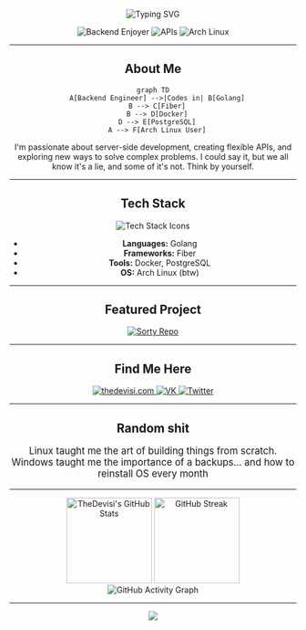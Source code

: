 
<p align="center">
  <img src="https://readme-typing-svg.demolab.com?font=Fira+Code&pause=500&color=00D8FF&center=true&vCenter=true&multiline=true&width=1000&height=60&lines=Hi,+I'm+Denis;Backend+Student+|+Golang+Fan+|+Fiber+|+Docker+|+PostgreSQL+|+Arch+Linux+User" alt="Typing SVG" />
</p>

<p align="center">
  <img src="https://img.shields.io/badge/Backend%20Enjoyer-Golang-blue?style=for-the-badge&logo=go" alt="Backend Enjoyer" />
  <img src="https://img.shields.io/badge/Loves-APIs-orange?style=for-the-badge&logo=api" alt="APIs" />
  <img src="https://img.shields.io/badge/Arch%20Linux-User-1793d1?style=for-the-badge&logo=arch-linux&logoColor=white" alt="Arch Linux" />
</p>

---

<h2 align="center">About Me</h2>

<div align="center">
  
```mermaid
graph TD
  A[Backend Engineer] -->|Codes in| B[Golang]
  B --> C[Fiber]
  B --> D[Docker]
  D --> E[PostgreSQL]
  A --> F[Arch Linux User]
```
</div>

<p align="center">
I'm passionate about server-side development, creating flexible APIs, and exploring new ways to solve complex problems. I could say it, but we all know it's a lie, and some of it's not. Think by yourself.<br>
</p>

---

<h2 align="center">Tech Stack</h2>

<p align="center">
  <img src="https://skillicons.dev/icons?i=go,docker,postgres,linux" alt="Tech Stack Icons" />
</p>
<ul align="center">
  <li><b>Languages:</b> Golang</li>
  <li><b>Frameworks:</b> Fiber</li>
  <li><b>Tools:</b> Docker, PostgreSQL</li>
  <li><b>OS:</b> Arch Linux (btw)</li>
</ul>

---

<h2 align="center">Featured Project</h2>

<p align="center">
  <a href="https://github.com/TheDevisi/Sorty">
    <img src="https://github-readme-stats.vercel.app/api/pin/?username=TheDevisi&repo=Sorty&theme=radical" alt="Sorty Repo" />
  </a>
</p>

---

<h2 align="center">Find Me Here</h2>

<p align="center">
  <a href="https://thedevisi.com" target="_blank">
    <img src="https://img.shields.io/badge/thedevisi.com-222222?style=for-the-badge&logo=internet-explorer&logoColor=00d8ff" alt="thedevisi.com" />
  </a>
  <a href="https://vk.com/devisi" target="_blank">
    <img src="https://img.shields.io/badge/VK-4a76a8?style=for-the-badge&logo=vk&logoColor=white" alt="VK" />
  </a>
  <a href="https://twitter.com/ThisIsDevisi" target="_blank">
    <img src="https://img.shields.io/badge/Twitter-1da1f2?style=for-the-badge&logo=twitter&logoColor=white" alt="Twitter" />
  </a>
</p>

---

<h2 align="center">Random shit</h2>

<p align="center" style="font-size:1.2em;">
  Linux taught me the art of building things from scratch.<br>
  Windows taught me the importance of a backups... and how to reinstall OS every month<br>
</p>

---

<div align="center">
  <img src="https://github-readme-stats.vercel.app/api?username=TheDevisi&show_icons=true&theme=radical&hide_title=true&hide_rank=true&hide_border=true" alt="TheDevisi's GitHub Stats" height="150" />
  <img src="https://github-readme-streak-stats.herokuapp.com?user=TheDevisi&theme=radical&hide_border=true" alt="GitHub Streak" height="150"/>
  <br>
  <img src="https://github-readme-activity-graph.vercel.app/graph?username=TheDevisi&theme=react-dark&hide_border=true" alt="GitHub Activity Graph" />
</div>

---

<p align="center">
  <img src="https://capsule-render.vercel.app/api?type=waving&color=gradient&height=100&section=footer" />
</p>
